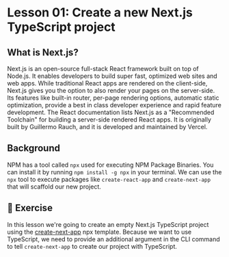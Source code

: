 # Lesson 01: Create a new Next.js TypeScript project

## What is Next.js?

Next.js is an open-source full-stack React framework built on top of Node.js. It enables developers to build super fast, optimized web sites and web apps. While traditional React apps are rendered on the client-side, Next.js gives you the option to also render your pages on the server-side. Its features like built-in router, per-page rendering options, automatic static optimization, provide a best in class developer experience and rapid feature development. The React documentation lists Next.js as a "Recommended Toolchain" for building a server-side rendered React apps. It is originally built by Guillermo Rauch, and it is developed and maintained by Vercel.

## Background

NPM has a tool called `npx` used for executing NPM Package Binaries. You can install it by running `npm install -g npx` in your terminal. We can use the `npx` tool to execute packages like `create-react-app` and `create-next-app` that will scaffold our new project.

## 🚀 Exercise

In this lesson we're going to create an empty Next.js TypeScript project using the [create-next-app](https://www.npmjs.com/package/create-next-app) npx template. Because we want to use TypeScript, we need to provide an additional argument in the CLI command to tell `create-next-app` to create our project with TypeScript.
